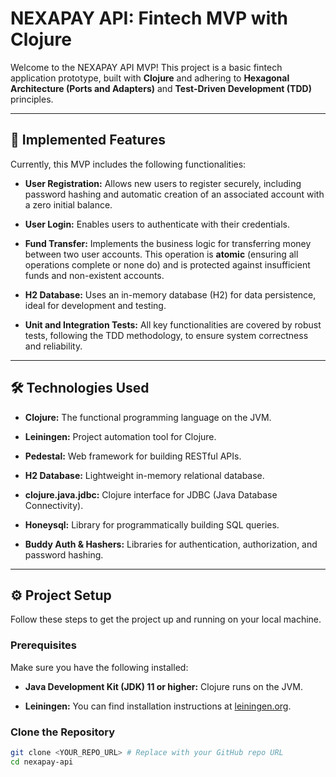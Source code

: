# NEXAPAY API: Fintech MVP with Clojure

Welcome to the NEXAPAY API MVP! This project is a basic fintech application prototype, built with **Clojure** and adhering to **Hexagonal Architecture (Ports and Adapters)** and **Test-Driven Development (TDD)** principles.

---

## 🚀 Implemented Features

Currently, this MVP includes the following functionalities:

* **User Registration:** Allows new users to register securely, including password hashing and automatic creation of an associated account with a zero initial balance.

* **User Login:** Enables users to authenticate with their credentials.

* **Fund Transfer:** Implements the business logic for transferring money between two user accounts. This operation is **atomic** (ensuring all operations complete or none do) and is protected against insufficient funds and non-existent accounts.

* **H2 Database:** Uses an in-memory database (H2) for data persistence, ideal for development and testing.

* **Unit and Integration Tests:** All key functionalities are covered by robust tests, following the TDD methodology, to ensure system correctness and reliability.

---

## 🛠️ Technologies Used

* **Clojure:** The functional programming language on the JVM.

* **Leiningen:** Project automation tool for Clojure.

* **Pedestal:** Web framework for building RESTful APIs.

* **H2 Database:** Lightweight in-memory relational database.

* **clojure.java.jdbc:** Clojure interface for JDBC (Java Database Connectivity).

* **Honeysql:** Library for programmatically building SQL queries.

* **Buddy Auth & Hashers:** Libraries for authentication, authorization, and password hashing.

---

## ⚙️ Project Setup

Follow these steps to get the project up and running on your local machine.

### Prerequisites

Make sure you have the following installed:

* **Java Development Kit (JDK) 11 or higher:** Clojure runs on the JVM.

* **Leiningen:** You can find installation instructions at [leiningen.org](https://leiningen.org/).

### Clone the Repository

```bash
git clone <YOUR_REPO_URL> # Replace with your GitHub repo URL
cd nexapay-api